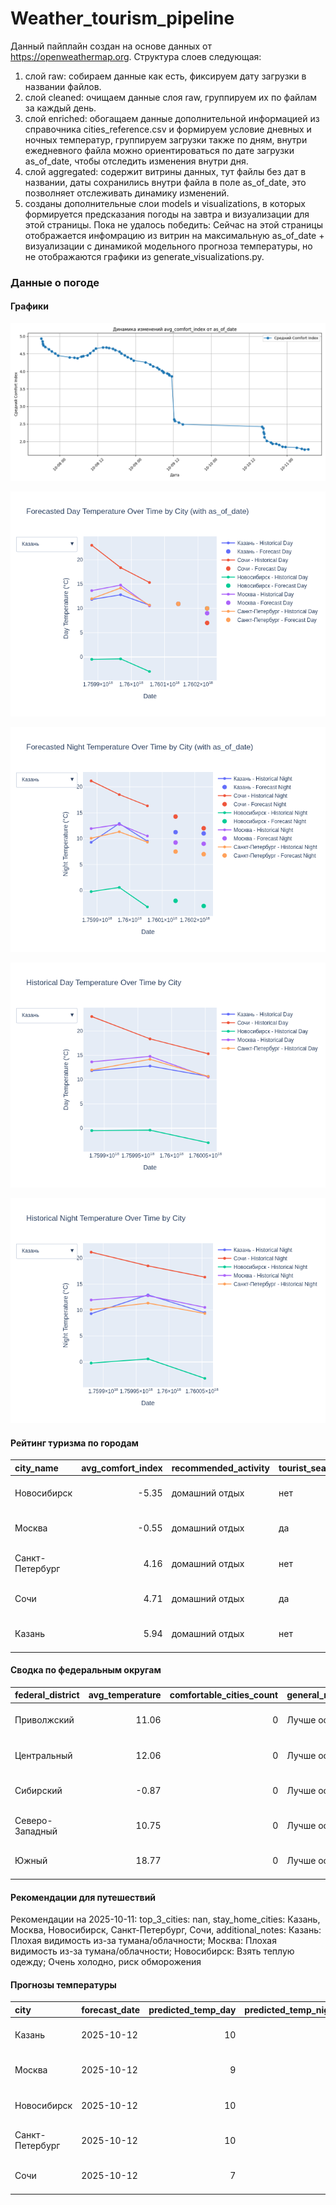 # Weather_tourism_pipeline
Данный пайплайн создан на основе данных от https://openweathermap.org.
Структура слоев следующая:
  1) слой raw: 
  собираем данные как есть, фиксируем дату загрузки в названии файлов.
  2) слой cleaned:
  очищаем данные слоя raw, группируем их по файлам за каждый день.
  3) слой enriched:
  обогащаем данные дополнительной информацией из справочника cities_reference.csv и формируем условие дневных и ночных температур,
  группируем загрузки также по дням, внутри ежедневного файла можно ориентироваться по дате загрузки as_of_date, чтобы отследить изменения внутри дня.
  4) слой aggregated:
   содержит витрины данных, тут файлы без дат в названии, даты сохранились внутри файла в поле as_of_date, это позволняет отслеживать динамику изменений.
  6) созданы дополнительные слои models и visualizations, в которых формируется предсказания погоды на завтра и визуализации для этой страницы.
  Пока не удалось победить: Сейчас на этой страницы отображается инфомрацию из витрин на максимальную as_of_date + визуализации с динамикой модельного прогноза температуры, 
  но не отображаются графики из generate_visualizations.py.
<!-- WEATHER DATA START -->
### Данные о погоде

#### Графики
![Comfort Index Trend](data/visualizations/comfort_index_trend.png)

![Forecasted Day Temperature](data/visualizations/forecasted_day_temperature.png)

![Forecasted Night Temperature](data/visualizations/forecasted_night_temperature.png)

![Historical Day Temperature](data/visualizations/historical_day_temperature.png)

![Historical Night Temperature](data/visualizations/historical_night_temperature.png)

#### Рейтинг туризма по городам
| city_name       |   avg_comfort_index | recommended_activity   | tourist_season_match   | tourism_season   | tour_recommendation       | as_of_date          |
|:----------------|--------------------:|:-----------------------|:-----------------------|:-----------------|:--------------------------|:--------------------|
| Новосибирск     |               -5.35 | домашний отдых         | нет                    | Июнь-Август      | домашний отдых вне сезона | 2025-10-11 06:44:00 |
| Москва          |               -0.55 | домашний отдых         | да                     | Круглогодично    | домашний отдых в сезон    | 2025-10-11 06:44:00 |
| Санкт-Петербург |                4.16 | домашний отдых         | нет                    | Май-Сентябрь     | домашний отдых вне сезона | 2025-10-11 06:44:00 |
| Сочи            |                4.71 | домашний отдых         | да                     | Май-Октябрь      | домашний отдых в сезон    | 2025-10-11 06:44:00 |
| Казань          |                5.94 | домашний отдых         | нет                    | Май-Сентябрь     | домашний отдых вне сезона | 2025-10-11 06:44:00 |

#### Сводка по федеральным округам
| federal_district   |   avg_temperature |   comfortable_cities_count | general_recommendation   | as_of_date          |
|:-------------------|------------------:|---------------------------:|:-------------------------|:--------------------|
| Приволжский        |             11.06 |                          0 | Лучше остаться дома      | 2025-10-11 06:44:00 |
| Центральный        |             12.06 |                          0 | Лучше остаться дома      | 2025-10-11 06:44:00 |
| Сибирский          |             -0.87 |                          0 | Лучше остаться дома      | 2025-10-11 06:44:00 |
| Северо-Западный    |             10.75 |                          0 | Лучше остаться дома      | 2025-10-11 06:44:00 |
| Южный              |             18.77 |                          0 | Лучше остаться дома      | 2025-10-11 06:44:00 |

#### Рекомендации для путешествий
Рекомендации на 2025-10-11: top_3_cities: nan, stay_home_cities: Казань, Москва, Новосибирск, Санкт-Петербург, Сочи, additional_notes: Казань: Плохая видимость из-за тумана/облачности; Москва: Плохая видимость из-за тумана/облачности; Новосибирск: Взять теплую одежду; Очень холодно, риск обморожения

#### Прогнозы температуры
| city            | forecast_date   |   predicted_temp_day |   predicted_temp_night | model_type       | as_of_date          |
|:----------------|:----------------|---------------------:|-----------------------:|:-----------------|:--------------------|
| Казань          | 2025-10-12      |                   10 |                     11 | LinearRegression | 2025-10-11 06:44:39 |
| Москва          | 2025-10-12      |                    9 |                      9 | LinearRegression | 2025-10-11 06:44:39 |
| Новосибирск     | 2025-10-12      |                   10 |                     -3 | LinearRegression | 2025-10-11 06:44:39 |
| Санкт-Петербург | 2025-10-12      |                   10 |                      7 | LinearRegression | 2025-10-11 06:44:39 |
| Сочи            | 2025-10-12      |                    7 |                     12 | LinearRegression | 2025-10-11 06:44:39 |


<!-- WEATHER DATA END -->
